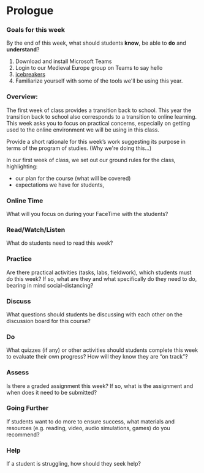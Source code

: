# Prologue

### Goals for this week

By the end of this week, what should students **know**, be able to **do** and **understand**?

1. Download and install Microsoft Teams
2. Login to our Medieval Europe group on Teams to say hello
3. [icebreakers](https://www.leveragingelearning.com/lel-blog/6-engaging-icebreakers-for-your-online-students)
4. Familiarize yourself with some of the tools we'll be using this year. 

### Overview:

The first week of class provides a transition back to school. This year the transition back to school also corresponds to a transition to online learning. This week asks you to focus on practical concerns, especially on getting used to the online environment we will be using in this class. 



Provide a short rationale for this week’s work suggesting its purpose in terms of the program of studies. \(Why we're doing this...\)

In our first week of class, we set out our ground rules for the class, highlighting:

* our plan for the course \(what will be covered\)
* expectations we have for students,

### **Online Time**

What will you focus on during your FaceTime with the students?

### Read/Watch/Listen

What do students need to read this week?

### Practice

Are there practical activities \(tasks, labs, fieldwork\), which students must do this week? If so, what are they and what specifically do they need to do, bearing in mind social-distancing?

### **Discuss**

What questions should students be discussing with each other on the discussion board for this course?

### **Do**

What quizzes \(if any\) or other activities should students complete this week to evaluate their own progress? How will they know they are “on track”?

### **Assess** 

Is there a graded assignment this week? If so, what is the assignment and when does it need to be submitted?

### Going Further

If students want to do more to ensure success, what materials and resources \(e.g. reading, video, audio simulations, games\) do you recommend?

### **Help**

 If a student is struggling, how should they seek help?



